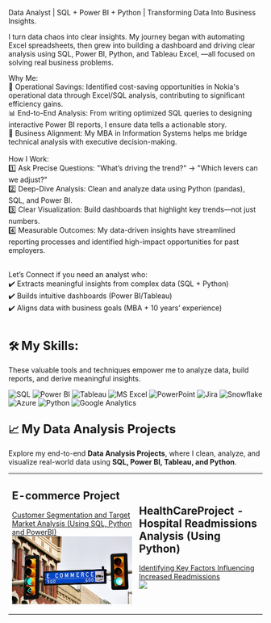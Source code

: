 Data Analyst | SQL + Power BI + Python | Transforming Data Into Business Insights.

I turn data chaos into clear insights. My journey began with automating Excel spreadsheets, then grew into building a dashboard and driving clear analysis using SQL, Power BI, Python, and Tableau Excel, —all focused on solving real business problems.

Why Me:
<br>
🚀 Operational Savings: Identified cost-saving opportunities in Nokia's operational data through Excel/SQL analysis, contributing to significant efficiency gains.
<br>
📊 End-to-End Analysis: From writing optimized SQL queries to designing interactive Power BI reports, I ensure data tells a actionable story.
<br>
🎯 Business Alignment: My MBA in Information Systems helps me bridge technical analysis with executive decision-making.
<br><br>
How I Work:
<br>
1️⃣ Ask Precise Questions: "What’s driving the trend?" → "Which levers can we adjust?"<br>
2️⃣ Deep-Dive Analysis: Clean and analyze data using Python (pandas), SQL, and Power BI.<br>
3️⃣ Clear Visualization: Build dashboards that highlight key trends—not just numbers.<br>
4️⃣ Measurable Outcomes: My data-driven insights have streamlined reporting processes and identified high-impact opportunities for past employers.<br><br>

Let’s Connect if you need an analyst who:<br>
✔️ Extracts meaningful insights from complex data (SQL + Python)<br>
✔️ Builds intuitive dashboards (Power BI/Tableau)<br>
✔️ Aligns data with business goals (MBA + 10 years’ experience)<br><br>

## 🛠 <span style="font-size:24px;">My Skills:</span>

These valuable tools and techniques empower me to analyze data, build reports, and derive meaningful insights.

<p align="left">
  <img src="https://img.shields.io/badge/SQL-%2300758F.svg?style=for-the-badge&logo=sql&logoColor=white" alt="SQL"/>
  <img src="https://img.shields.io/badge/Power%20BI-%23F2C811.svg?style=for-the-badge&logo=powerbi&logoColor=white" alt="Power BI"/>
  <img src="https://img.shields.io/badge/Tableau-%23E97627.svg?style=for-the-badge&logo=tableau&logoColor=white" alt="Tableau"/>
  <img src="https://img.shields.io/badge/MS%20Excel-%2300A859.svg?style=for-the-badge&logo=microsoftexcel&logoColor=white" alt="MS Excel"/>
  <img src="https://img.shields.io/badge/PowerPoint-%23D24726.svg?style=for-the-badge&logo=microsoftpowerpoint&logoColor=white" alt="PowerPoint"/>
  <img src="https://img.shields.io/badge/Jira-%230052CC.svg?style=for-the-badge&logo=jira&logoColor=white" alt="Jira"/>
  <img src="https://img.shields.io/badge/Snowflake-%2300B5E2.svg?style=for-the-badge&logo=snowflake&logoColor=white" alt="Snowflake"/>
  <img src="https://img.shields.io/badge/Azure-%230072C6.svg?style=for-the-badge&logo=microsoftazure&logoColor=white" alt="Azure"/>
  <img src="https://img.shields.io/badge/Python-%233776AB.svg?style=for-the-badge&logo=python&logoColor=white" alt="Python"/>
  <img src="https://img.shields.io/badge/Google%20Analytics-%23E37400.svg?style=for-the-badge&logo=googleanalytics&logoColor=white" alt="Google Analytics"/>
</p>

## 📈 <span style="font-size:24px;">My Data Analysis Projects</span>

Explore my end-to-end **Data Analysis Projects**, where I clean, analyze, and visualize real-world data using **SQL, Power BI, Tableau, and Python**.


<table>
  <tr>
    <td width="50%">
      
## E-commerce Project
[Customer Segmentation and Target Market Analysis (Using SQL, Python and PowerBI)](https://github.com/mohammedmaaz409/CustomerSegmentation-Ecommerce/tree/main)
<br>
<img src="https://github.com/mohammedmaaz409/images/blob/main/Ecom.jpg" width="100%" style="max-height: 300px; object-fit: cover;">


</td>
    <td width="50%">


## HealthCareProject - Hospital Readmissions Analysis (Using Python)
[Identifying Key Factors Influencing Increased Readmissions](https://github.com/mohammedmaaz409/HealthCareProject)
<br>
<img src="https://github.com/user-attachments/assets/2f25e786-b45f-4b34-81a9-9bda33ccd100" width="100%" style="max-height: 300px; object-fit: cover;">

 </td>
  </tr>
</table>


